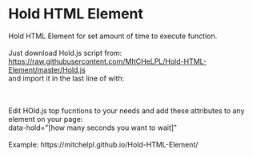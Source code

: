 # Hold HTML Element
Hold HTML Element for set amount of time to execute function.<br />
<br />
Just download Hold.js script from:<br />
https://raw.githubusercontent.com/MItCHeLPL/Hold-HTML-Element/master/Hold.js<br />
and import it in the last line of <body> with:<br />
<script src="Hold.js"></script><br />
<br />
Edit HOld.js top fucntions to your needs and add these attributes to any element on your page:<br />
data-hold="[how many seconds you want to wait]"<br />
<br />
Example:
https://mitchelpl.github.io/Hold-HTML-Element/
